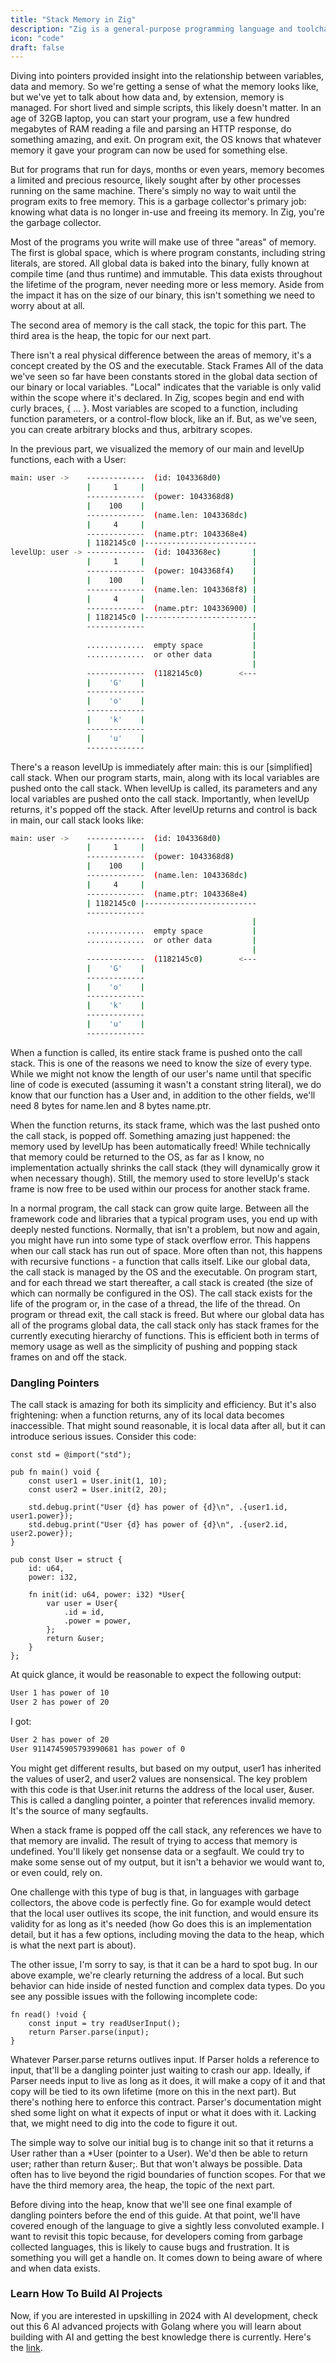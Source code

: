 ```yaml
---
title: "Stack Memory in Zig"
description: "Zig is a general-purpose programming language and toolchain for maintaining robust, optimal, and reusable software."
icon: "code"
draft: false
---
```


Diving into pointers provided insight into the relationship between variables, data and memory. So we're getting a sense of what the memory looks like, but we've yet to talk about how data and, by extension, memory is managed. For short lived and simple scripts, this likely doesn't matter. In an age of 32GB laptop, you can start your program, use a few hundred megabytes of RAM reading a file and parsing an HTTP response, do something amazing, and exit. On program exit, the OS knows that whatever memory it gave your program can now be used for something else.

But for programs that run for days, months or even years, memory becomes a limited and precious resource, likely sought after by other processes running on the same machine. There's simply no way to wait until the program exits to free memory. This is a garbage collector's primary job: knowing what data is no longer in-use and freeing its memory. In Zig, you're the garbage collector.

Most of the programs you write will make use of three "areas" of memory. The first is global space, which is where program constants, including string literals, are stored. All global data is baked into the binary, fully known at compile time (and thus runtime) and immutable. This data exists throughout the lifetime of the program, never needing more or less memory. Aside from the impact it has on the size of our binary, this isn't something we need to worry about at all.

The second area of memory is the call stack, the topic for this part. The third area is the heap, the topic for our next part.

There isn't a real physical difference between the areas of memory, it's a concept created by the OS and the executable.
Stack Frames
All of the data we've seen so far have been constants stored in the global data section of our binary or local variables. "Local" indicates that the variable is only valid within the scope where it's declared. In Zig, scopes begin and end with curly braces, { ... }. Most variables are scoped to a function, including function parameters, or a control-flow block, like an if. But, as we've seen, you can create arbitrary blocks and thus, arbitrary scopes.

In the previous part, we visualized the memory of our main and levelUp functions, each with a User:

```bash
main: user ->    -------------  (id: 1043368d0)
                 |     1     |
                 -------------  (power: 1043368d8)
                 |    100    |
                 -------------  (name.len: 1043368dc)
                 |     4     |
                 -------------  (name.ptr: 1043368e4)
                 | 1182145c0 |-------------------------
levelUp: user -> -------------  (id: 1043368ec)       |
                 |     1     |                        |
                 -------------  (power: 1043368f4)    |
                 |    100    |                        |
                 -------------  (name.len: 1043368f8) |
                 |     4     |                        |
                 -------------  (name.ptr: 104336900) |
                 | 1182145c0 |-------------------------
                 -------------                        |
                                                      |
                 .............  empty space           |
                 .............  or other data         |
                                                      |
                 -------------  (1182145c0)        <---
                 |    'G'    |
                 -------------
                 |    'o'    |
                 -------------
                 |    'k'    |
                 -------------
                 |    'u'    |
                 -------------
```

There's a reason levelUp is immediately after main: this is our [simplified] call stack. When our program starts, main, along with its local variables are pushed onto the call stack. When levelUp is called, its parameters and any local variables are pushed onto the call stack. Importantly, when levelUp returns, it's popped off the stack. After levelUp returns and control is back in main, our call stack looks like:

```bash
main: user ->    -------------  (id: 1043368d0)
                 |     1     |
                 -------------  (power: 1043368d8)
                 |    100    |
                 -------------  (name.len: 1043368dc)
                 |     4     |
                 -------------  (name.ptr: 1043368e4)
                 | 1182145c0 |-------------------------
                 -------------
                                                      |
                 .............  empty space           |
                 .............  or other data         |
                                                      |
                 -------------  (1182145c0)        <---
                 |    'G'    |
                 -------------
                 |    'o'    |
                 -------------
                 |    'k'    |
                 -------------
                 |    'u'    |
                 -------------
```

When a function is called, its entire stack frame is pushed onto the call stack. This is one of the reasons we need to know the size of every type. While we might not know the length of our user's name until that specific line of code is executed (assuming it wasn't a constant string literal), we do know that our function has a User and, in addition to the other fields, we'll need 8 bytes for name.len and 8 bytes name.ptr.

When the function returns, its stack frame, which was the last pushed onto the call stack, is popped off. Something amazing just happened: the memory used by levelUp has been automatically freed! While technically that memory could be returned to the OS, as far as I know, no implementation actually shrinks the call stack (they will dynamically grow it when necessary though). Still, the memory used to store levelUp's stack frame is now free to be used within our process for another stack frame.

In a normal program, the call stack can grow quite large. Between all the framework code and libraries that a typical program uses, you end up with deeply nested functions. Normally, that isn't a problem, but now and again, you might have run into some type of stack overflow error. This happens when our call stack has run out of space. More often than not, this happens with recursive functions - a function that calls itself.
Like our global data, the call stack is managed by the OS and the executable. On program start, and for each thread we start thereafter, a call stack is created (the size of which can normally be configured in the OS). The call stack exists for the life of the program or, in the case of a thread, the life of the thread. On program or thread exit, the call stack is freed. But where our global data has all of the programs global data, the call stack only has stack frames for the currently executing hierarchy of functions. This is efficient both in terms of memory usage as well as the simplicity of pushing and popping stack frames on and off the stack.

### Dangling Pointers

The call stack is amazing for both its simplicity and efficiency. But it's also frightening: when a function returns, any of its local data becomes inaccessible. That might sound reasonable, it is local data after all, but it can introduce serious issues. Consider this code:

```zig
const std = @import("std");

pub fn main() void {
	const user1 = User.init(1, 10);
	const user2 = User.init(2, 20);

	std.debug.print("User {d} has power of {d}\n", .{user1.id, user1.power});
	std.debug.print("User {d} has power of {d}\n", .{user2.id, user2.power});
}

pub const User = struct {
	id: u64,
	power: i32,

	fn init(id: u64, power: i32) *User{
		var user = User{
			.id = id,
			.power = power,
		};
		return &user;
	}
};
```

At quick glance, it would be reasonable to expect the following output:

```bash
User 1 has power of 10
User 2 has power of 20
```

I got:

```bash
User 2 has power of 20
User 9114745905793990681 has power of 0
```

You might get different results, but based on my output, user1 has inherited the values of user2, and user2 values are nonsensical. The key problem with this code is that User.init returns the address of the local user, &user. This is called a dangling pointer, a pointer that references invalid memory. It's the source of many segfaults.

When a stack frame is popped off the call stack, any references we have to that memory are invalid. The result of trying to access that memory is undefined. You'll likely get nonsense data or a segfault. We could try to make some sense out of my output, but it isn't a behavior we would want to, or even could, rely on.

One challenge with this type of bug is that, in languages with garbage collectors, the above code is perfectly fine. Go for example would detect that the local user outlives its scope, the init function, and would ensure its validity for as long as it's needed (how Go does this is an implementation detail, but it has a few options, including moving the data to the heap, which is what the next part is about).

The other issue, I'm sorry to say, is that it can be a hard to spot bug. In our above example, we're clearly returning the address of a local. But such behavior can hide inside of nested function and complex data types. Do you see any possible issues with the following incomplete code:

```zig
fn read() !void {
	const input = try readUserInput();
	return Parser.parse(input);
}
```

Whatever Parser.parse returns outlives input. If Parser holds a reference to input, that'll be a dangling pointer just waiting to crash our app. Ideally, if Parser needs input to live as long as it does, it will make a copy of it and that copy will be tied to its own lifetime (more on this in the next part). But there's nothing here to enforce this contract. Parser's documentation might shed some light on what it expects of input or what it does with it. Lacking that, we might need to dig into the code to figure it out.

The simple way to solve our initial bug is to change init so that it returns a User rather than a \*User (pointer to a User). We'd then be able to return user; rather than return &user;. But that won't always be possible. Data often has to live beyond the rigid boundaries of function scopes. For that we have the third memory area, the heap, the topic of the next part.

Before diving into the heap, know that we'll see one final example of dangling pointers before the end of this guide. At that point, we'll have covered enough of the language to give a sightly less convoluted example. I want to revisit this topic because, for developers coming from garbage collected languages, this is likely to cause bugs and frustration. It is something you will get a handle on. It comes down to being aware of where and when data exists.

### Learn How To Build AI Projects

Now, if you are interested in upskilling in 2024 with AI development, check out this 6 AI advanced projects with Golang where you will learn about building with AI and getting the best knowledge there is currently. Here's the [link](https://akhilsharmatech.gumroad.com/l/zgxqq).
